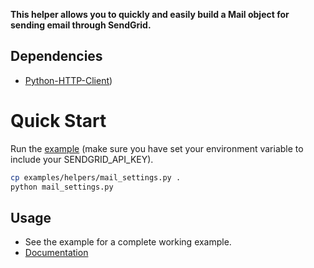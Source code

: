 **This helper allows you to quickly and easily build a Mail object for sending email through SendGrid.**

## Dependencies

- [Python-HTTP-Client](https://github.com/sendgrid/python-http-client))

# Quick Start

Run the [example]() (make sure you have set your environment variable to include your SENDGRID_API_KEY).

```bash
cp examples/helpers/mail_settings.py .
python mail_settings.py
```

## Usage

- See the example for a complete working example.
- [Documentation]()
